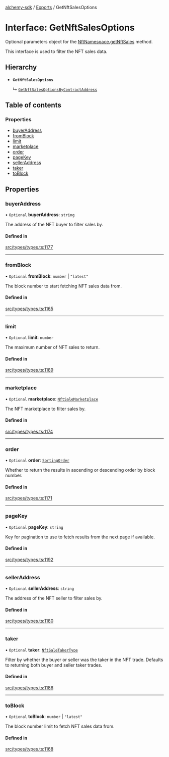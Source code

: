 [alchemy-sdk](../README.md) / [Exports](../modules.md) / GetNftSalesOptions

# Interface: GetNftSalesOptions

Optional parameters object for the [NftNamespace.getNftSales](../classes/NftNamespace.md#getnftsales) method.

This interface is used to filter the NFT sales data.

## Hierarchy

- **`GetNftSalesOptions`**

  ↳ [`GetNftSalesOptionsByContractAddress`](GetNftSalesOptionsByContractAddress.md)

## Table of contents

### Properties

- [buyerAddress](GetNftSalesOptions.md#buyeraddress)
- [fromBlock](GetNftSalesOptions.md#fromblock)
- [limit](GetNftSalesOptions.md#limit)
- [marketplace](GetNftSalesOptions.md#marketplace)
- [order](GetNftSalesOptions.md#order)
- [pageKey](GetNftSalesOptions.md#pagekey)
- [sellerAddress](GetNftSalesOptions.md#selleraddress)
- [taker](GetNftSalesOptions.md#taker)
- [toBlock](GetNftSalesOptions.md#toblock)

## Properties

### buyerAddress

• `Optional` **buyerAddress**: `string`

The address of the NFT buyer to filter sales by.

#### Defined in

[src/types/types.ts:1177](https://github.com/alchemyplatform/alchemy-sdk-js/blob/a8bc079/src/types/types.ts#L1177)

___

### fromBlock

• `Optional` **fromBlock**: `number` \| ``"latest"``

The block number to start fetching NFT sales data from.

#### Defined in

[src/types/types.ts:1165](https://github.com/alchemyplatform/alchemy-sdk-js/blob/a8bc079/src/types/types.ts#L1165)

___

### limit

• `Optional` **limit**: `number`

The maximum number of NFT sales to return.

#### Defined in

[src/types/types.ts:1189](https://github.com/alchemyplatform/alchemy-sdk-js/blob/a8bc079/src/types/types.ts#L1189)

___

### marketplace

• `Optional` **marketplace**: [`NftSaleMarketplace`](../enums/NftSaleMarketplace.md)

The NFT marketplace to filter sales by.

#### Defined in

[src/types/types.ts:1174](https://github.com/alchemyplatform/alchemy-sdk-js/blob/a8bc079/src/types/types.ts#L1174)

___

### order

• `Optional` **order**: [`SortingOrder`](../enums/SortingOrder.md)

Whether to return the results in ascending or descending order by block number.

#### Defined in

[src/types/types.ts:1171](https://github.com/alchemyplatform/alchemy-sdk-js/blob/a8bc079/src/types/types.ts#L1171)

___

### pageKey

• `Optional` **pageKey**: `string`

Key for pagination to use to fetch results from the next page if available.

#### Defined in

[src/types/types.ts:1192](https://github.com/alchemyplatform/alchemy-sdk-js/blob/a8bc079/src/types/types.ts#L1192)

___

### sellerAddress

• `Optional` **sellerAddress**: `string`

The address of the NFT seller to filter sales by.

#### Defined in

[src/types/types.ts:1180](https://github.com/alchemyplatform/alchemy-sdk-js/blob/a8bc079/src/types/types.ts#L1180)

___

### taker

• `Optional` **taker**: [`NftSaleTakerType`](../enums/NftSaleTakerType.md)

Filter by whether the buyer or seller was the taker in the NFT trade.
Defaults to returning both buyer and seller taker trades.

#### Defined in

[src/types/types.ts:1186](https://github.com/alchemyplatform/alchemy-sdk-js/blob/a8bc079/src/types/types.ts#L1186)

___

### toBlock

• `Optional` **toBlock**: `number` \| ``"latest"``

The block number limit to fetch NFT sales data from.

#### Defined in

[src/types/types.ts:1168](https://github.com/alchemyplatform/alchemy-sdk-js/blob/a8bc079/src/types/types.ts#L1168)
